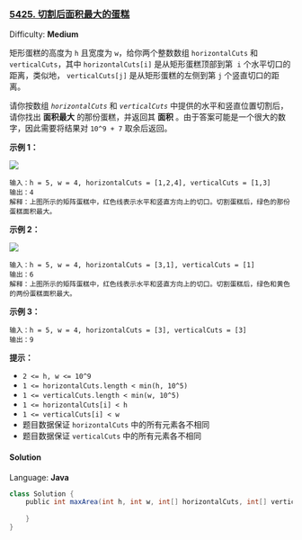 ### [5425\. 切割后面积最大的蛋糕](https://leetcode-cn.com/contest/weekly-contest-191/problems/maximum-area-of-a-piece-of-cake-after-horizontal-and-vertical-cuts/)

Difficulty: **Medium**

矩形蛋糕的高度为 `h` 且宽度为 `w`，给你两个整数数组 `horizontalCuts` 和 `verticalCuts`，其中 `horizontalCuts[i]` 是从矩形蛋糕顶部到第  `i` 个水平切口的距离，类似地， `verticalCuts[j]` 是从矩形蛋糕的左侧到第 `j` 个竖直切口的距离。

请你按数组 _`horizontalCuts`_ 和 _`verticalCuts`_ 中提供的水平和竖直位置切割后，请你找出 **面积最大** 的那份蛋糕，并返回其 **面积** 。由于答案可能是一个很大的数字，因此需要将结果对 `10^9 + 7` 取余后返回。

**示例 1：**

![](https://assets.leetcode-cn.com/aliyun-lc-upload/uploads/2020/05/30/leetcode_max_area_2.png)

```
输入：h = 5, w = 4, horizontalCuts = [1,2,4], verticalCuts = [1,3]
输出：4 
解释：上图所示的矩阵蛋糕中，红色线表示水平和竖直方向上的切口。切割蛋糕后，绿色的那份蛋糕面积最大。
```

**示例 2：**

**![](https://assets.leetcode-cn.com/aliyun-lc-upload/uploads/2020/05/30/leetcode_max_area_3.png)**

```
输入：h = 5, w = 4, horizontalCuts = [3,1], verticalCuts = [1]
输出：6
解释：上图所示的矩阵蛋糕中，红色线表示水平和竖直方向上的切口。切割蛋糕后，绿色和黄色的两份蛋糕面积最大。
```

**示例 3：**

```
输入：h = 5, w = 4, horizontalCuts = [3], verticalCuts = [3]
输出：9
```

**提示：**

*   `2 <= h, w <= 10^9`
*   `1 <= horizontalCuts.length < min(h, 10^5)`
*   `1 <= verticalCuts.length < min(w, 10^5)`
*   `1 <= horizontalCuts[i] < h`
*   `1 <= verticalCuts[i] < w`
*   题目数据保证 `horizontalCuts` 中的所有元素各不相同
*   题目数据保证 `verticalCuts` 中的所有元素各不相同

#### Solution

Language: **Java**

```java
class Solution {
    public int maxArea(int h, int w, int[] horizontalCuts, int[] verticalCuts) {
​
    }
}
```